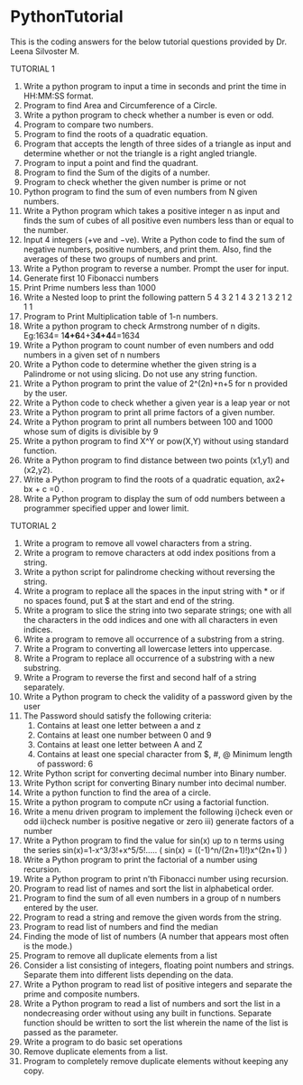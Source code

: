 # PythonTutorial

This is the coding answers for the below tutorial questions provided by Dr. Leena Silvoster M.

TUTORIAL 1
1. Write a python program to input a time in seconds and print the time in HH:MM:SS format.
2. Program to find Area and Circumference of a Circle.
3. Write a python program to check whether a number is even or odd.
4. Program to compare two numbers.
5. Program to find the roots of a quadratic equation.
6. Program that accepts the length of three sides of a triangle as input and determine whether or not the triangle is a right angled triangle.
7. Program to input a point and find the quadrant.
8. Program to find the Sum of the digits of a number.
9. Program to check whether the given number is prime or not
10. Python program to find the sum of even numbers from N given numbers.
11. Write a Python program which takes a positive integer n as input and finds the sum of cubes of all positive even numbers less than or equal to the number.
12. Input 4 integers (+ve and −ve). Write a Python code to find the sum of negative numbers, positive numbers, and print them. Also, find the averages of these two groups of numbers and print.
13. Write a Python program to reverse a number. Prompt the user for input.
14. Generate first 10 Fibonacci numbers
15. Print Prime numbers less than 1000
16. Write a Nested loop to print the following pattern
    5 4 3 2 1
    4 3 2 1
    3 2 1
    2 1
    1
17. Program to Print Multiplication table of 1-n numbers.
18. Write a python program to check Armstrong number of n digits.
    Eg:1634= 1**4+6**4+3**4+4**4=1634
19. Write a Python program to count number of even numbers and odd numbers in a given set of n numbers
20. Write a Python code to determine whether the given string is a Palindrome or not using slicing. Do not use any string function.
21. Write a Python program to print the value of 2^(2n)+n+5 for n provided by the user.
22. Write a Python code to check whether a given year is a leap year or not
23. Write a Python program to print all prime factors of a given number.
24. Write a Python program to print all numbers between 100 and 1000 whose sum of digits is divisible by 9
25. Write a python program to find X^Y or pow(X,Y) without using standard function.
26. Write a Python program to find distance between two points (x1,y1) and (x2,y2).
27. Write a Python program to find the roots of a quadratic equation, ax2+ bx + c =0 .
28. Write a Python program to display the sum of odd numbers between a programmer specified upper and lower limit.


TUTORIAL 2
1. Write a program to remove all vowel characters from a string.
2. Write a program to remove characters at odd index positions from a string.
3. Write a python script for palindrome checking without reversing the string.
4. Write a program to replace all the spaces in the input string with * or if no spaces found, put $ at the start and end of the string.
5. Write a program to slice the string into two separate strings; one with all the characters in the odd indices and one with all characters in even indices.
6. Write a program to remove all occurrence of a substring from a string.
7. Write a Program to converting all lowercase letters into uppercase.
8. Write a Program to replace all occurrence of a substring with a new substring.
9. Write a Program to reverse the first and second half of a string separately.
10. Write a Python program to check the validity of a password given by the user
11. The Password should satisfy the following criteria:
    1. Contains at least one letter between a and z
    2. Contains at least one number between 0 and 9
    3. Contains at least one letter between A and Z
    4. Contains at least one special character from $, #, @
    Minimum length of password: 6
12. Write Python script for converting decimal number into Binary number.
13. Write Python script for converting Binary number into decimal number.
14. Write a python function to find the area of a circle.
15. Write a python program to compute nCr using a factorial function.
16. Write a menu driven program to implement the following
    i)check even or odd
    ii)check number is positive negative or zero
    iii) generate factors of a number
17. Write a Python program to find the value for sin(x) up to n terms using the series
     sin(x)=1-x^3/3!+x^5/5!..... ( sin(x) = ((-1)^n/(2n+1)!)x^(2n+1) )
18. Write a Python program to print the factorial of a number using recursion.
19. Write a Python program to print n’th Fibonacci number using recursion.
20. Program to read list of names and sort the list in alphabetical order.
21. Program to find the sum of all even numbers in a group of n numbers entered by the user.
22. Program to read a string and remove the given words from the string.
23. Program to read list of numbers and find the median
24. Finding the mode of list of numbers (A number that appears most often is the mode.)
25. Program to remove all duplicate elements from a list
26. Consider a list consisting of integers, floating point numbers and strings. Separate them into different lists depending on the data.
27. Write a Python program to read list of positive integers and separate the prime and composite numbers.
28. Write a Python program to read a list of numbers and sort the list in a nondecreasing order without using any built in functions. Separate function should be written to sort the list wherein the name of the list is passed as the parameter.
29. Write a program to do basic set operations
30. Remove duplicate elements from a list.
31. Program to completely remove duplicate elements without keeping any copy.
